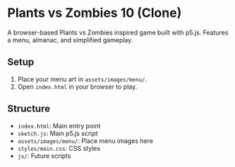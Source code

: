 # Plants vs Zombies 10 (Clone)

A browser-based Plants vs Zombies inspired game built with p5.js. Features a menu, almanac, and simplified gameplay.

## Setup

1. Place your menu art in `assets/images/menu/`.
2. Open `index.html` in your browser to play.

## Structure
- `index.html`: Main entry point
- `sketch.js`: Main p5.js script
- `assets/images/menu/`: Place menu images here
- `styles/main.css`: CSS styles
- `js/`: Future scripts 